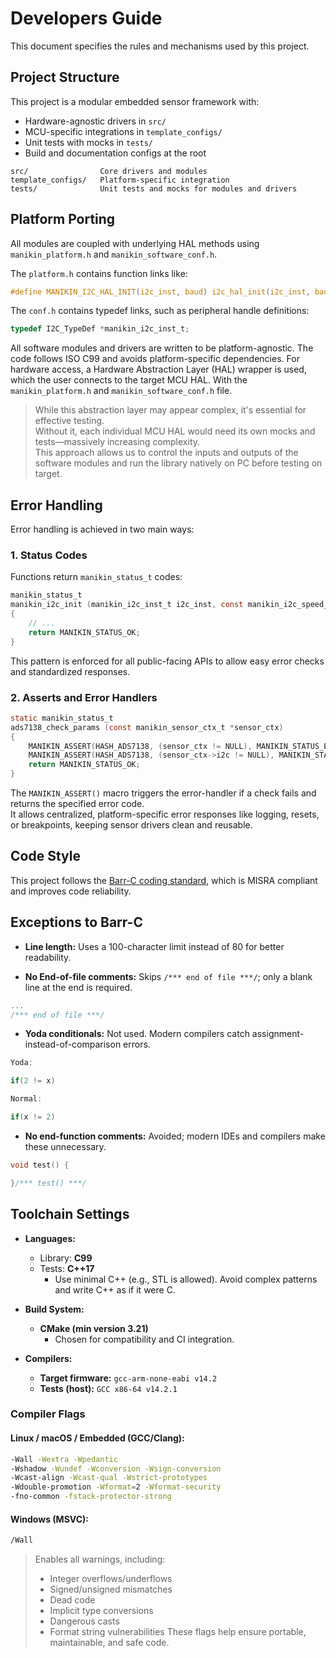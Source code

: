 # Developers Guide

This document specifies the rules and mechanisms used by this project.

## Project Structure

This project is a modular embedded sensor framework with:

- Hardware-agnostic drivers in `src/`
- MCU-specific integrations in `template_configs/`
- Unit tests with mocks in `tests/`
- Build and documentation configs at the root

```
src/                Core drivers and modules
template_configs/   Platform-specific integration
tests/              Unit tests and mocks for modules and drivers
```

## Platform Porting

All modules are coupled with underlying HAL methods using `manikin_platform.h` and `manikin_software_conf.h`.

The `platform.h` contains function links like:

```c
#define MANIKIN_I2C_HAL_INIT(i2c_inst, baud) i2c_hal_init(i2c_inst, baud)
```

The `conf.h` contains typedef links, such as peripheral handle definitions:

```c
typedef I2C_TypeDef *manikin_i2c_inst_t;
```

All software modules and drivers are written to be platform-agnostic. The code follows ISO C99 and avoids platform-specific dependencies. For hardware access, a Hardware Abstraction Layer (HAL) wrapper is used, which the user connects to the target MCU HAL. With the `manikin_platform.h` and `manikin_software_conf.h` file.

> While this abstraction layer may appear complex, it's essential for effective testing.  
> Without it, each individual MCU HAL would need its own mocks and tests—massively increasing complexity.  
> This approach allows us to control the inputs and outputs of the software modules and run the library natively on PC before testing on target.

## Error Handling

Error handling is achieved in two main ways:

### 1. Status Codes

Functions return `manikin_status_t` codes:

```c
manikin_status_t
manikin_i2c_init (manikin_i2c_inst_t i2c_inst, const manikin_i2c_speed_t i2c_baud)
{
    // ...
    return MANIKIN_STATUS_OK;
}
```

This pattern is enforced for all public-facing APIs to allow easy error checks and standardized responses.

### 2. Asserts and Error Handlers

```c
static manikin_status_t
ads7138_check_params (const manikin_sensor_ctx_t *sensor_ctx)
{
    MANIKIN_ASSERT(HASH_ADS7138, (sensor_ctx != NULL), MANIKIN_STATUS_ERR_NULL_PARAM);
    MANIKIN_ASSERT(HASH_ADS7138, (sensor_ctx->i2c != NULL), MANIKIN_STATUS_ERR_NULL_PARAM);
    return MANIKIN_STATUS_OK;
}
```

The `MANIKIN_ASSERT()` macro triggers the error-handler if a check fails and returns the specified error code.  
It allows centralized, platform-specific error responses like logging, resets, or breakpoints, keeping sensor drivers clean and reusable.

## Code Style

This project follows the [Barr-C coding standard](https://barrgroup.com/sites/default/files/barr_c_coding_standard_2018.pdf), which is MISRA compliant and improves code reliability.

## Exceptions to Barr-C

- **Line length:** Uses a 100-character limit instead of 80 for better readability.

- **No End-of-file comments:** Skips `/*** end of file ***/`; only a blank line at the end is required.

```c
...
/*** end of file ***/
```

- **Yoda conditionals:** Not used. Modern compilers catch assignment-instead-of-comparison errors.

```c
Yoda:

if(2 != x)

Normal:

if(x != 2)
```

- **No end-function comments:** Avoided; modern IDEs and compilers make these unnecessary.

```c
void test() {

}/*** test() ***/

```

## Toolchain Settings

- **Languages:**  
  - Library: **C99**  
  - Tests: **C++17**  
    - Use minimal C++ (e.g., STL is allowed). Avoid complex patterns and write C++ as if it were C.

- **Build System:**  
  - **CMake (min version 3.21)**  
    - Chosen for compatibility and CI integration.

- **Compilers:**  
  - **Target firmware:** `gcc-arm-none-eabi v14.2`  
  - **Tests (host):** `GCC x86-64 v14.2.1`

### Compiler Flags

#### Linux / macOS / Embedded (GCC/Clang):

```bash
-Wall -Wextra -Wpedantic
-Wshadow -Wundef -Wconversion -Wsign-conversion
-Wcast-align -Wcast-qual -Wstrict-prototypes
-Wdouble-promotion -Wformat=2 -Wformat-security
-fno-common -fstack-protector-strong
```

#### Windows (MSVC):

```bash
/Wall
```


 >  Enables all warnings, including:
 > - Integer overflows/underflows  
 > - Signed/unsigned mismatches  
 > - Dead code  
 > - Implicit type conversions  
 > - Dangerous casts  
 > - Format string vulnerabilities
 > These flags help ensure portable, maintainable, and safe code.


